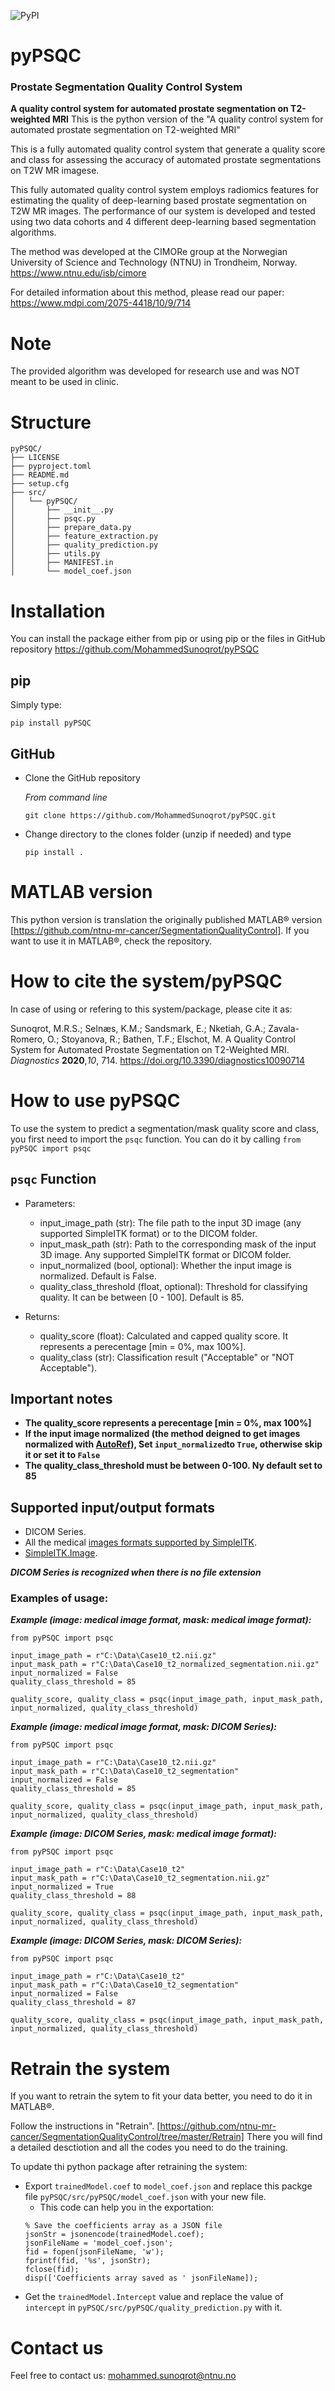 ![PyPI](https://img.shields.io/pypi/v/pyPSQC)
# pyPSQC
### Prostate Segmentation Quality Control System
**A quality control system for automated prostate segmentation on T2-weighted MRI**
This is the python version of the "A quality control system for automated prostate segmentation on T2-weighted MRI"

This is a fully automated quality control system that generate a quality score and class for assessing the accuracy of automated prostate segmentations on T2W MR imagese.

This fully automated quality control system employs radiomics features for estimating the quality of deep-learning based prostate segmentation on T2W MR images.
The performance of our system is developed and tested using two data cohorts and 4 different deep-learning based segmentation algorithms.

The method was developed at the CIMORe group at the Norwegian University of Science and Technology (NTNU) in Trondheim, Norway.
https://www.ntnu.edu/isb/cimore

For detailed information about this method, please read our paper: https://www.mdpi.com/2075-4418/10/9/714

# Note
The provided algorithm was developed for research use and was NOT meant to be used in clinic.

# Structure
```
pyPSQC/
├── LICENSE
├── pyproject.toml
├── README.md
├── setup.cfg
├── src/
│   └── pyPSQC/
│       ├── __init__.py
│       ├── psqc.py
│       ├── prepare_data.py
│       ├── feature_extraction.py
│       ├── quality_prediction.py
│       ├── utils.py
│       ├── MANIFEST.in
│       └── model_coef.json
```

# Installation
You can install the package either from pip or using pip or the files in GitHub repository https://github.com/MohammedSunoqrot/pyPSQC

## pip
Simply type:
```
pip install pyPSQC
```
## GitHub
- Clone the GitHub repository
  
   *From command line*
   ```
   git clone https://github.com/MohammedSunoqrot/pyPSQC.git
   ```
- Change directory to the clones folder (unzip if needed) and type
   ```
   pip install . 
   ```
# MATLAB version
This python version is translation the originally published MATLAB® version [https://github.com/ntnu-mr-cancer/SegmentationQualityControl].
If you want to use it in MATLAB®, check the repository. 

# How to cite the system/pyPSQC
In case of using or refering to this system/package, please cite it as:

Sunoqrot, M.R.S.; Selnæs, K.M.; Sandsmark, E.; Nketiah, G.A.; Zavala-Romero, O.; Stoyanova, R.; Bathen, T.F.; Elschot, M. A Quality Control System for Automated Prostate Segmentation on T2-Weighted MRI. *Diagnostics* **2020**,*10*, 714.
https://doi.org/10.3390/diagnostics10090714

# How to use pyPSQC
To use the system to predict a segmentation/mask quality score and class, you first need to import the `psqc` function.
You can do it by calling `from pyPSQC import psqc`

## `psqc` Function 
   - Parameters:
       - input_image_path (str): The file path to the input 3D image (any supported SimpleITK format) or to the DICOM folder.
       - input_mask_path (str): Path to the corresponding mask of the input 3D image. Any supported SimpleITK format or DICOM folder.
       - input_normalized (bool, optional): Whether the input image is normalized. Default is False.
       - quality_class_threshold (float, optional): Threshold for classifying quality. It can be between [0 - 100]. Default is 85. 

   - Returns:
       - quality_score (float): Calculated and capped quality score. It represents a perecentage [min = 0%, max 100%].
       - quality_class (str): Classification result ("Acceptable" or "NOT Acceptable").

## Important notes    
- **The quality_score represents a perecentage [min = 0%, max 100%]**
- **If the input image normalized (the method deigned to get images normalized with [AutoRef](https://github.com/MohammedSunoqrot/pyAutoRef)), Set `input_normalized`to `True`, otherwise skip it or set it to `False`**
- **The quality_class_threshold must be between 0-100. Ny default set to 85**

## Supported input/output formats
- DICOM Series.
- All the medical [images formats supported by SimpleITK](https://simpleitk.readthedocs.io/en/v2.2.0/IO.html).
- [SimpleITK.Image](https://simpleitk.org/SimpleITK-Notebooks/01_Image_Basics.html).

***DICOM Series is recognized when there is no file extension***

### Examples of usage:

***Example (image: medical image format, mask: medical image format):***
```
from pyPSQC import psqc

input_image_path = r"C:\Data\Case10_t2.nii.gz"
input_mask_path = r"C:\Data\Case10_t2_normalized_segmentation.nii.gz"
input_normalized = False
quality_class_threshold = 85

quality_score, quality_class = psqc(input_image_path, input_mask_path, input_normalized, quality_class_threshold)
```

***Example (image: medical image format, mask: DICOM Series):***
```
from pyPSQC import psqc

input_image_path = r"C:\Data\Case10_t2.nii.gz"
input_mask_path = r"C:\Data\Case10_t2_segmentation"
input_normalized = False
quality_class_threshold = 85

quality_score, quality_class = psqc(input_image_path, input_mask_path, input_normalized, quality_class_threshold)
```

***Example (image: DICOM Series, mask: medical image format):***
```
from pyPSQC import psqc

input_image_path = r"C:\Data\Case10_t2"
input_mask_path = r"C:\Data\Case10_t2_segmentation.nii.gz"
input_normalized = True
quality_class_threshold = 88

quality_score, quality_class = psqc(input_image_path, input_mask_path, input_normalized, quality_class_threshold)
```
***Example (image: DICOM Series, mask: DICOM Series):***
```
from pyPSQC import psqc

input_image_path = r"C:\Data\Case10_t2"
input_mask_path = r"C:\Data\Case10_t2_segmentation"
input_normalized = False
quality_class_threshold = 87

quality_score, quality_class = psqc(input_image_path, input_mask_path, input_normalized, quality_class_threshold)
```

# Retrain the system
If you want to retrain the sytem to fit your data better, you need to do it in MATLAB®. 
 
Follow the instructions in "Retrain". [https://github.com/ntnu-mr-cancer/SegmentationQualityControl/tree/master/Retrain]
There you will find a detailed desctiotion and all the codes you need to do the training. 

To update thi python package after retraining the system:
- Export `trainedModel.coef` to `model_coef.json` and replace this packge file `pyPSQC/src/pyPSQC/model_coef.json` with your new file.
    - This code can help you in the exportation:
    ```
    % Save the coefficients array as a JSON file
    jsonStr = jsonencode(trainedModel.coef);
    jsonFileName = 'model_coef.json';
    fid = fopen(jsonFileName, 'w');
    fprintf(fid, '%s', jsonStr);
    fclose(fid);
    disp(['Coefficients array saved as ' jsonFileName]);
    ```
- Get the `trainedModel.Intercept` value and replace the value of `intercept` in `pyPSQC/src/pyPSQC/quality_prediction.py` with it.

# Contact us
Feel free to contact us:
mohammed.sunoqrot@ntnu.no
